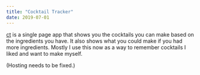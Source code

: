 ```yaml
---
title: "Cocktail Tracker"
date: 2019-07-01
---
```


[ct](https://github.com/maddyblue/ct) is a single page app that shows you the cocktails you can make based on the ingredients you have.
It also shows what you could make if you had more ingredients.
Mostly I use this now as a way to remember cocktails I liked and want to make myself.

(Hosting needs to be fixed.)
